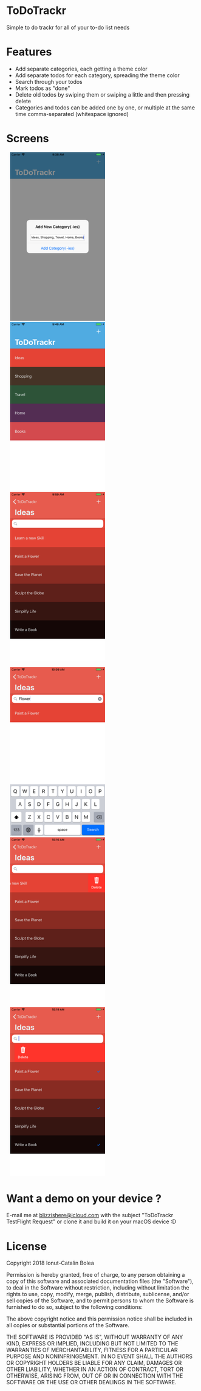 # ToDoTrackr
Simple to do trackr for all of your to-do list needs

# Features
+ Add separate categories, each getting a theme color
+ Add separate todos for each category, spreading the theme color
+ Search through your todos
+ Mark todos as "done"
+ Delete old todos by swiping them or swiping a little and then pressing delete
+ Categories and todos can be added one by one, or multiple at the same time comma-separated (whitespace ignored)

# Screens

<kbd><img src="https://raw.githubusercontent.com/blizzd/ToDoTrackr/master/Page%201.png" width=250 alt="Add multiple categories" hspace=10/></kbd><kbd><img src="https://raw.githubusercontent.com/blizzd/ToDoTrackr/master/Page%202.png" width=250 alt="Each category gets a random color" hspace=10/></kbd><kbd><img src="https://raw.githubusercontent.com/blizzd/ToDoTrackr/master/Page%203.png" width=250 alt="Add todos for you Category" hspace=10/></kbd>

<kbd><img src="https://raw.githubusercontent.com/blizzd/ToDoTrackr/master/Page%204.png" width=250 alt="Search through your todos" hspace=10/></kbd><kbd><img src="https://raw.githubusercontent.com/blizzd/ToDoTrackr/master/Page%205.png" width=250 alt="Delete a to do by swiping" hspace=10/></kbd><kbd><img src="https://raw.githubusercontent.com/blizzd/ToDoTrackr/master/Page%206.png" width=250 alt="Check finished todos or delete them" hspace=10/></kbd>



# Want a demo on your device ?
E-mail me at <blizzishere@icloud.com> with the subject "ToDoTrackr TestFlight Request"
or clone it and build it on your macOS device :D

# License

Copyright 2018 Ionut-Catalin Bolea

Permission is hereby granted, free of charge, to any person obtaining a copy of this software and associated documentation files (the "Software"),
to deal in the Software without restriction, including without limitation the rights to
use, copy, modify, merge, publish, distribute, sublicense, and/or sell copies of the Software,
and to permit persons to whom the Software is furnished to do so, subject to the following conditions:

The above copyright notice and this permission notice shall be included in all copies or
substantial portions of the Software.

THE SOFTWARE IS PROVIDED "AS IS", WITHOUT WARRANTY OF ANY KIND, EXPRESS OR IMPLIED,
INCLUDING BUT NOT LIMITED TO THE WARRANTIES OF MERCHANTABILITY,
FITNESS FOR A PARTICULAR PURPOSE AND NONINFRINGEMENT.
IN NO EVENT SHALL THE AUTHORS OR COPYRIGHT HOLDERS BE LIABLE FOR ANY CLAIM,
DAMAGES OR OTHER LIABILITY, WHETHER IN AN ACTION OF CONTRACT, TORT OR OTHERWISE,
ARISING FROM, OUT OF OR IN CONNECTION WITH THE SOFTWARE OR THE USE OR OTHER DEALINGS IN THE SOFTWARE.
